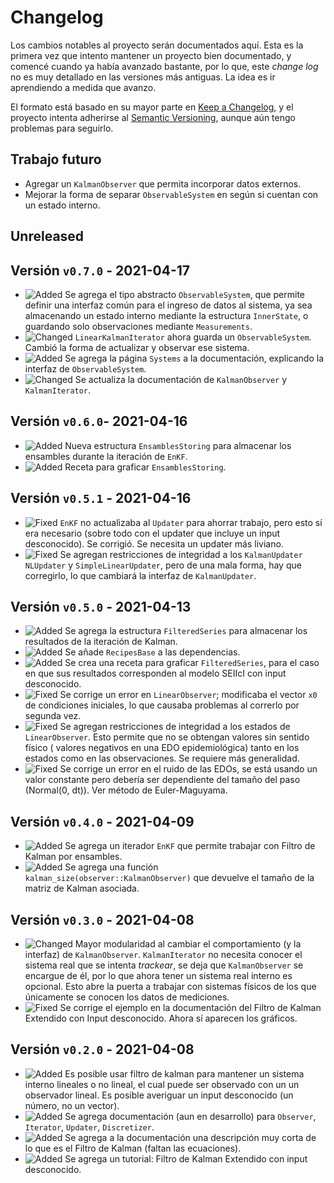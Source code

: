 # Changelog
Los cambios notables al proyecto serán documentados aquí. Esta es la primera vez que intento mantener un proyecto bien documentado, y comencé cuando ya había avanzado bastante, por lo que, este *change log* no es muy detallado en las versiones más antiguas. La idea es ir aprendiendo a medida que avanzo. 

El formato está basado en su mayor parte en [Keep a Changelog](https://keepachangelog.com/en/1.0.0/), y el proyecto intenta adherirse al [Semantic Versioning](https://semver.org/spec/v2.0.0.html), aunque aún tengo problemas para seguirlo.

## Trabajo futuro 
- Agregar un `KalmanObserver` que permita incorporar datos externos.
- Mejorar la forma de separar `ObservableSystem` en según si cuentan con un estado interno.
## Unreleased

## Versión `v0.7.0` - 2021-04-17
- ![Added][badge-added] Se agrega el tipo abstracto `ObservableSystem`, que permite definir una interfaz común para el ingreso de datos al sistema, ya sea almacenando un estado interno mediante la estructura `InnerState`, o guardando solo observaciones mediante `Measurements`.
- ![Changed][badge-changed] `LinearKalmanIterator` ahora guarda un `ObservableSystem`. Cambió la forma de actualizar y observar ese sistema.
- ![Added][badge-added] Se agrega la página `Systems` a la documentación, explicando la interfaz de `ObservableSystem`. 
- ![Changed][badge-changed] Se actualiza la documentación de `KalmanObserver` y `KalmanIterator`.

## Versión `v0.6.0`- 2021-04-16
- ![Added][badge-added] Nueva estructura `EnsamblesStoring` para almacenar los ensambles durante la iteración de `EnKF`. 
- ![Added][badge-added] Receta para graficar `EnsamblesStoring`.

## Versión `v0.5.1` - 2021-04-16
- ![Fixed][badge-fixed] `EnKF` no actualizaba al `Updater` para ahorrar trabajo, pero esto sí era necesario (sobre todo con el updater que incluye un input desconocido). Se corrigió. Se necesita un updater más liviano.
- ![Fixed][badge-fixed] Se agregan restricciones de integridad a los `KalmanUpdater` `NLUpdater` y `SimpleLinearUpdater`, pero de una mala forma, hay que corregirlo, lo que cambiará la interfaz de `KalmanUpdater`.

## Versión `v0.5.0` - 2021-04-13
- ![Added][badge-added] Se agrega la estructura `FilteredSeries` para almacenar los resultados de la iteración de Kalman.
- ![Added][badge-added] Se añade `RecipesBase` a las dependencias. 
- ![Added][badge-added] Se crea una receta para graficar `FilteredSeries`, para el caso en que sus resultados corresponden al modelo SEIIcI con input desconocido.
- ![Fixed][badge-fixed] Se corrige un error en `LinearObserver`; modificaba el vector `x0` de condiciones iniciales, lo que causaba problemas al correrlo por segunda vez.
- ![Fixed][badge-fixed] Se agregan restricciones de integridad a los estados de `LinearObserver`. Esto permite que no se obtengan valores sin sentido físico ( valores negativos en una EDO epidemiológica) tanto en los estados como en las observaciones. Se requiere más generalidad.
- ![Fixed][badge-fixed] Se corrige un error en el ruido de las EDOs, se está usando un valor constante pero debería ser dependiente del tamaño del paso (Normal(0, dt)). Ver método de Euler-Maguyama.

## Versión `v0.4.0` - 2021-04-09
- ![Added][badge-added] Se agrega un iterador `EnKF` que permite trabajar con Filtro de Kalman por ensambles.
- ![Added][badge-added] Se agrega una función `kalman_size(observer::KalmanObserver)` que devuelve el tamaño de la matriz de Kalman asociada.

## Versión `v0.3.0` - 2021-04-08
- ![Changed][badge-changed] Mayor modularidad al cambiar el comportamiento (y la interfaz) de `KalmanObserver`. `KalmanIterator` no necesita conocer el sistema real que se intenta *trackear*, se deja que `KalmanObserver` se encargue de él, por lo que ahora tener un sistema real interno es opcional. Esto abre la puerta a trabajar con sistemas físicos de los que únicamente se conocen los datos de mediciones.
- ![Fixed][badge-fixed] Se corrige el ejemplo en la documentación del Filtro de Kalman Extendido con Input desconocido. Ahora sí aparecen los gráficos.

## Versión `v0.2.0` - 2021-04-08
- ![Added][badge-added] Es posible usar filtro de kalman para mantener un sistema interno lineales o no lineal, el cual puede ser observado con un un observador lineal. Es posible averiguar un input desconocido (un número, no un vector). 
- ![Added][badge-added] Se agrega documentación (aun en desarrollo) para `Observer`, `Iterator`, `Updater`, `Discretizer`.
- ![Added][badge-added] Se agrega a la documentación una descripción muy corta de lo que es el Filtro de Kalman (faltan las ecuaciones).
- ![Added][badge-added] Se agrega un tutorial: Filtro de Kalman Extendido con input desconocido.

[badge-removed]: https://img.shields.io/static/v1?label=&message=Removed&color=critical&style=flat-square
[badge-added]: https://img.shields.io/static/v1?label=&message=Added&color=brightgreen&style=flat-square
[badge-deprecated]: https://img.shields.io/static/v1?label=&message=Deprecated&color=orange&style=flat-square
[badge-changed]: https://img.shields.io/static/v1?label=&message=Changed&color=blue&style=flat-square 
[badge-fixed]: https://img.shields.io/static/v1?label=&message=Fixed&color=blueviolet&style=flat-square 
[badge-experimental]: https://img.shields.io/static/v1?label=&message=Experimental&color=lightgrey&style=flat-square

<!-- Ideas de badges 
[badge-breaking]: https://img.shields.io/badge/BREAKING-red.svg
[badge-deprecation]: https://img.shields.io/badge/deprecation-orange.svg
[badge-feature]: https://img.shields.io/badge/feature-green.svg
[badge-enhancement]: https://img.shields.io/badge/enhancement-blue.svg
[badge-bugfix]: https://img.shields.io/badge/bugfix-purple.svg
[badge-security]: https://img.shields.io/badge/security-black.svg
[badge-experimental]: https://img.shields.io/badge/experimental-lightgrey.svg
[badge-maintenance]: https://img.shields.io/badge/maintenance-gray.svg
-->
